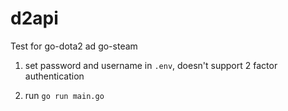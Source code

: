 # d2api

Test for go-dota2 ad go-steam

1. set password and username in `.env`, doesn't support 2 factor authentication

2. run `go run main.go`

